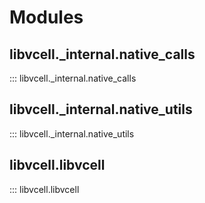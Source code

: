 # Modules

## libvcell.\_internal.native_calls

::: libvcell.\_internal.native_calls

## libvcell.\_internal.native_utils

::: libvcell.\_internal.native_utils

## libvcell.libvcell

::: libvcell.libvcell
